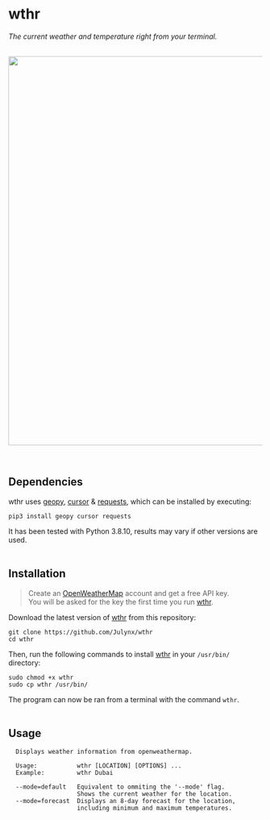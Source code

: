 # wthr
*The current weather and temperature right from your terminal.*
<br><br>

<p align="center">  
  <img width="772" src="https://i.imgur.com/GyVUxL2.png">
</p>
<br>

## Dependencies
wthr uses [geopy](https://pypi.org/project/geopy/), [cursor](https://pypi.org/project/cursor/) & [requests](https://pypi.org/project/requests/), which can be installed by executing:
```
pip3 install geopy cursor requests
```
It has been tested with Python 3.8.10, results may vary if other versions are used.
<br><br>

## Installation

> Create an [OpenWeatherMap](https://home.openweathermap.org/users/sign_up) account  and get a free API key. <br>You will be asked for the key the first time you run [wthr](https://github.com/Julynx/wthr).

Download the latest version of [wthr](https://github.com/Julynx/wthr) from this repository:
```
git clone https://github.com/Julynx/wthr
cd wthr
```

Then, run the following commands to install [wthr](https://github.com/Julynx/wthr) in your `/usr/bin/` directory:
```
sudo chmod +x wthr
sudo cp wthr /usr/bin/
```

The program can now be ran from a terminal with the command `wthr`.
<br><br>

## Usage
```
  Displays weather information from openweathermap.

  Usage:           wthr [LOCATION] [OPTIONS] ...
  Example:         wthr Dubai

  --mode=default   Equivalent to ommiting the '--mode' flag.
                   Shows the current weather for the location.
  --mode=forecast  Displays an 8-day forecast for the location,
                   including minimum and maximum temperatures.
```
